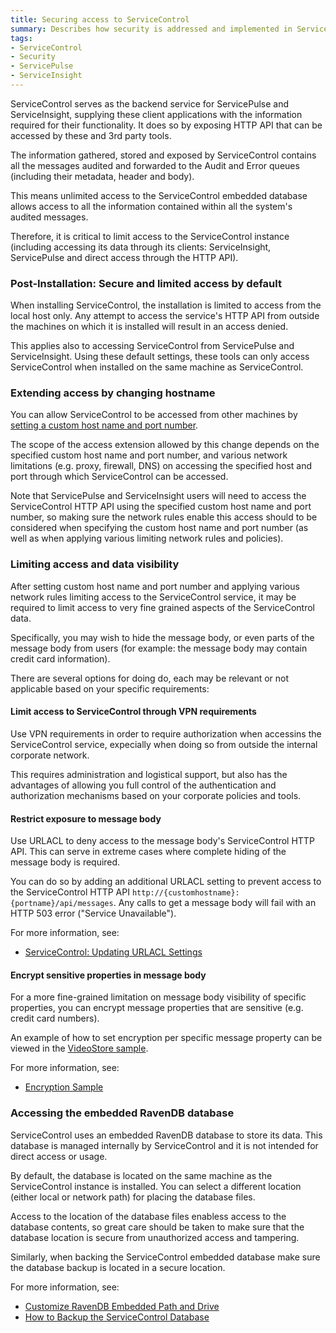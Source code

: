 ```yaml
---
title: Securing access to ServiceControl
summary: Describes how security is addressed and implemented in ServiceControl version 1.x, and how to limit access to ServiceControl's data (including implications on ServiceControl client like ServiceInsight and ServicePulse) ServicePulse uses custom checks to monitor and detect problem that are unique to the solution or endpoint(s) monitored
tags:
- ServiceControl
- Security
- ServicePulse
- ServiceInsight
---
```


ServiceControl serves as the backend service for ServicePulse and ServiceInsight, supplying these client applications with the information required for their functionality. It does so by exposing HTTP API that can be accessed by these and 3rd party tools.

The information gathered, stored and exposed by ServiceControl contains all the messages audited and forwarded to the Audit and Error queues (including their metadata, header and body).

This means unlimited access to the ServiceControl embedded database allows access to all the information contained within all the system's audited messages.

Therefore, it is critical to limit access to the ServiceControl instance (including accessing its data through its clients: ServiceInsight, ServicePulse and direct access through the HTTP API). 

### Post-Installation: Secure and limited access by default  

When installing ServiceControl, the installation is limited to access from the local host only. Any attempt to access the service's HTTP API from outside the machines on which it is installed will result in an access denied.

This applies also to accessing ServiceControl from ServicePulse and ServiceInsight. Using these default settings, these tools can only access ServiceControl when installed on the same machine as ServiceControl.

### Extending access by changing hostname

You can allow ServiceControl to be accessed from other machines by [setting a custom host name and port number](setting-custom-hostname). 

The scope of the access extension allowed by this change depends on the specified custom host name and port number, and various network limitations (e.g. proxy, firewall, DNS) on accessing the specified host and port through which ServiceControl can be accessed.

Note that ServicePulse and ServiceInsight users will need to access the ServiceControl HTTP API using the specified custom host name and port number, so making sure the network rules enable this access should to be considered when specifying the custom host name and port number (as well as when applying various limiting network rules and policies).

### Limiting access and data visibility

After setting custom host name and port number and applying various network rules limiting access to the ServiceControl service, it may be required to limit access to very fine grained aspects of the ServiceControl data.

Specifically, you may wish to hide the message body, or even parts of the message body from users (for example: the message body may contain credit card information).

There are several options for doing do, each may be relevant or not applicable based on your specific requirements:

#### Limit access to ServiceControl through VPN requirements

Use VPN requirements in order to require authorization when accessins the ServiceControl service, expecially when doing so from outside the internal corporate network. 

This requires administration and logistical support, but also has the advantages of allowing you full control of the authentication and authorization mechanisms based on your corporate policies and tools.      

#### Restrict exposure to message body

Use URLACL to deny access to the message body's ServiceControl HTTP API. This can serve in extreme cases where complete hiding of the message body is required.

You can do so by adding an additional URLACL setting to prevent access to the ServiceControl HTTP API `http://{customhostname}:{portname}/api/messages`. Any calls to get a message body will fail with an HTTP 503 error ("Service Unavailable").
 
For more information, see:

- [ServiceControl: Updating URLACL Settings](setting-custom-hostname#updating-urlacl-settings)

#### Encrypt sensitive properties in message body

For a more fine-grained limitation on message body visibility of specific properties, you can encrypt message properties that are sensitive (e.g. credit card numbers). 

An example of how to set encryption per specific message property can be viewed in the [VideoStore sample](/platform/samples/).

For more information, see:

- [Encryption Sample](/nservicebus/encryption-sample)   

### Accessing the embedded RavenDB database

ServiceControl uses an embedded RavenDB database to store its data. This database is managed internally by ServiceControl and it is not intended for direct access or usage.

By default, the database is located on the same machine as the ServiceControl instance is installed. You can select a different location (either local or network path) for placing the database files. 

Access to the location of the database files enabless access to the database contents, so great care should be taken to make sure that the database location is secure from unauthorized access and tampering.

Similarly, when backing the ServiceControl embedded database make sure the database backup is located in a secure location.

For more information, see:

- [Customize RavenDB Embedded Path and Drive](configure-ravendb-location)
- [How to Backup the ServiceControl Database](backup-sc-database)
        
